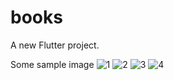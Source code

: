 # books

A new Flutter project.

Some sample image
![1](https://github.com/mehedihasanshakil7/books/blob/master/img/1.jpg)
![2](https://github.com/mehedihasanshakil7/books/blob/master/img/2.jpg)
![3](https://github.com/mehedihasanshakil7/books/blob/master/img/3.jpg)
![4](https://github.com/mehedihasanshakil7/books/blob/master/img/4.jpg)